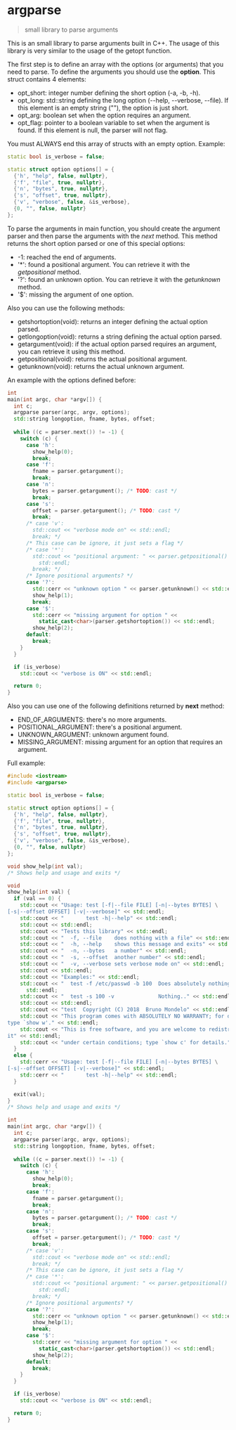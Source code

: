 # argparse

> small library to parse arguments

This is an small library to parse arguments built in C++. The usage of this
library is very similar to the usage of the getopt function.

The first step is to define an array with the options (or arguments) that you
need to parse. To define the arguments you should use the **option**. This
struct contains 4 elements:

* opt_short: integer number defining the short option (-a, -b, -h).
* opt_long: std::string defining the long option (--help, --verbose, --file). If
  this element is an empty string (""), the option is just short.
* opt_arg: boolean set when the option requires an argument.
* opt_flag: pointer to a boolean variable to set when the argument is found. If
  this element is null, the parser will not flag.

You must ALWAYS end this array of structs with an empty option. Example:

```c++
static bool is_verbose = false;

static struct option options[] = {
  {'h', "help", false, nullptr},
  {'f', "file", true, nullptr},
  {'n', "bytes", true, nullptr},
  {'s', "offset", true, nullptr},
  {'v', "verbose", false, &is_verbose},
  {0, "", false, nullptr}
};
```

To parse the arguments in main function, you should create the argument parser
and then parse the arguments with the *next* method. This method returns the
short option parsed or one of this special options:

* -1: reached the end of arguments.
* '*': found a positional argument. You can retrieve it with the *getpositional*
  method.
* '?': found an unknown option. You can retrieve it with the *getunknown*
  method.
* '$': missing the argument of one option.

Also you can use the following methods:

* getshortoption(void): returns an integer defining the actual option parsed.
* getlongoption(void): returns a string defining the actual option parsed.
* getargument(void): if the actual option parsed requires an argument, you can
  retrieve it using this method.
* getpositional(void): returns the actual positional argument.
* getunknown(void): returns the actual unknown argument.

An example with the options defined before:

```c++
int
main(int argc, char *argv[]) {
  int c;
  argparse parser(argc, argv, options);
  std::string longoption, fname, bytes, offset;
  
  while ((c = parser.next()) != -1) {
    switch (c) {
      case 'h':
        show_help(0);
        break;
      case 'f':
        fname = parser.getargument();
        break;
      case 'n':
        bytes = parser.getargument(); /* TODO: cast */
        break;
      case 's':
        offset = parser.getargument(); /* TODO: cast */
        break;
      /* case 'v':
        std::cout << "verbose mode on" << std::endl;
        break; */
      /* This case can be ignore, it just sets a flag */
      /* case '*':
        std::cout << "positional argument: " << parser.getpositional() <<
          std::endl;
        break; */
      /* Ignore positional arguments? */
      case '?':
        std::cerr << "unknown option " << parser.getunknown() << std::endl;
        show_help(1);
        break;
      case '$':
        std::cerr << "missing argument for option " <<
          static_cast<char>(parser.getshortoption()) << std::endl;
        show_help(2);
      default:
        break;
    }
  }

  if (is_verbose)
    std::cout << "verbose is ON" << std::endl;

  return 0;
}
```

Also you can use one of the following definitions returned by **next** method:

* END_OF_ARGUMENTS: there's no more arguments.
* POSITIONAL_ARGUMENT: there's a positional argument.
* UNKNOWN_ARGUMENT: unknown argument found.
* MISSING_ARGUMENT: missing argument for an option that requires an argument.

Full example:

```c++
#include <iostream>
#include <argparse>

static bool is_verbose = false;

static struct option options[] = {
  {'h', "help", false, nullptr},
  {'f', "file", true, nullptr},
  {'n', "bytes", true, nullptr},
  {'s', "offset", true, nullptr},
  {'v', "verbose", false, &is_verbose},
  {0, "", false, nullptr}
};

void show_help(int val);
/* Shows help and usage and exits */

void
show_help(int val) {
  if (val == 0) {
    std::cout << "Usage: test [-f|--file FILE] [-n|--bytes BYTES] \
[-s|--offset OFFSET] [-v|--verbose]" << std::endl;
    std::cout << "       test -h|--help" << std::endl;
    std::cout << std::endl;
    std::cout << "Tests this library" << std::endl;
    std::cout << "  -f, --file    does nothing with a file" << std::endl;
    std::cout << "  -h, --help    shows this message and exits" << std::endl;
    std::cout << "  -n, --bytes   a number" << std::endl;
    std::cout << "  -s, --offset  another number" << std::endl;
    std::cout << "  -v, --verbose sets verbose mode on" << std::endl;
    std::cout << std::endl;
    std::cout << "Examples:" << std::endl;
    std::cout << "  test -f /etc/passwd -b 100  Does absolutely nothing" <<
      std::endl;
    std::cout << "  test -s 100 -v              Nothing.." << std::endl;
    std::cout << std::endl;
    std::cout << "test  Copyright (C) 2018  Bruno Mondelo" << std::endl;
    std::cout << "This program comes with ABSOLUTELY NO WARRANTY; for details \
type `show w'." << std::endl;
    std::cout << "This is free software, and you are welcome to redistribute \
it" << std::endl;
    std::cout << "under certain conditions; type `show c' for details." << std::endl;
  }
  else {
    std::cerr << "Usage: test [-f|--file FILE] [-n|--bytes BYTES] \
[-s|--offset OFFSET] [-v|--verbose]" << std::endl;
    std::cerr << "       test -h|--help" << std::endl;
  }

  exit(val);
}
/* Shows help and usage and exits */

int
main(int argc, char *argv[]) {
  int c;
  argparse parser(argc, argv, options);
  std::string longoption, fname, bytes, offset;
  
  while ((c = parser.next()) != -1) {
    switch (c) {
      case 'h':
        show_help(0);
        break;
      case 'f':
        fname = parser.getargument();
        break;
      case 'n':
        bytes = parser.getargument(); /* TODO: cast */
        break;
      case 's':
        offset = parser.getargument(); /* TODO: cast */
        break;
      /* case 'v':
        std::cout << "verbose mode on" << std::endl;
        break; */
      /* This case can be ignore, it just sets a flag */
      /* case '*':
        std::cout << "positional argument: " << parser.getpositional() <<
          std::endl;
        break; */
      /* Ignore positional arguments? */
      case '?':
        std::cerr << "unknown option " << parser.getunknown() << std::endl;
        show_help(1);
        break;
      case '$':
        std::cerr << "missing argument for option " <<
          static_cast<char>(parser.getshortoption()) << std::endl;
        show_help(2);
      default:
        break;
    }
  }

  if (is_verbose)
    std::cout << "verbose is ON" << std::endl;

  return 0;
}
```
